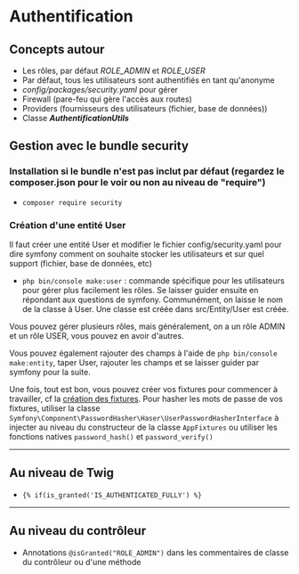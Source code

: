 
# Authentification

## Concepts autour

- Les rôles, par défaut *ROLE_ADMIN* et *ROLE_USER*
- Par défaut, tous les utilisateurs sont authentifiés en tant qu'anonyme
- *config/packages/security.yaml* pour gérer
- Firewall (pare-feu qui gère l'accès aux routes)
- Providers (fournisseurs des utilisateurs (fichier, base de données))
- Classe ***AuthentificationUtils***

## Gestion avec le bundle security

### Installation si le bundle n'est pas inclut par défaut (regardez le composer.json pour le voir ou non au niveau de "require")

- `composer require security`

### Création d'une entité User

Il faut créer une entité User et modifier le fichier config/security.yaml pour dire  symfony comment on souhaite stocker les utilisateurs et sur quel support (fichier, base de données, etc)

- `php bin/console make:user` : commande spécifique pour les utilisateurs pour gérer plus facilement les rôles. Se laisser guider ensuite en répondant aux questions de symfony. Communément, on laisse le nom de la classe à User.
Une classe est créée dans src/Entity/User est créée.

Vous pouvez gérer plusieurs rôles, mais généralement, on a un rôle ADMIN et un rôle USER, vous pouvez en avoir d'autres.

Vous pouvez également rajouter des champs à l'aide de `php bin/console make:entity`, taper User, rajouter les champs et se laisser guider par symfony pour la suite.

Une fois, tout est bon, vous pouvez créer vos fixtures pour commencer à travailler, cf la [création des fixtures](../doctrine/README.md).
Pour hasher les mots de passe de vos fixtures, utiliser la classe `Symfony\Component\PasswordHasher\Haser\UserPasswordHasherInterface` à injecter au niveau du constructeur de la classe `AppFixtures` ou utiliser les fonctions natives `password_hash()` et `password_verify()`

---

## Au niveau de Twig

- `{% if(is_granted('IS_AUTHENTICATED_FULLY') %}`

---

## Au niveau du contrôleur

- Annotations `@isGranted("ROLE_ADMIN")` dans les commentaires de classe du contrôleur ou d'une méthode
